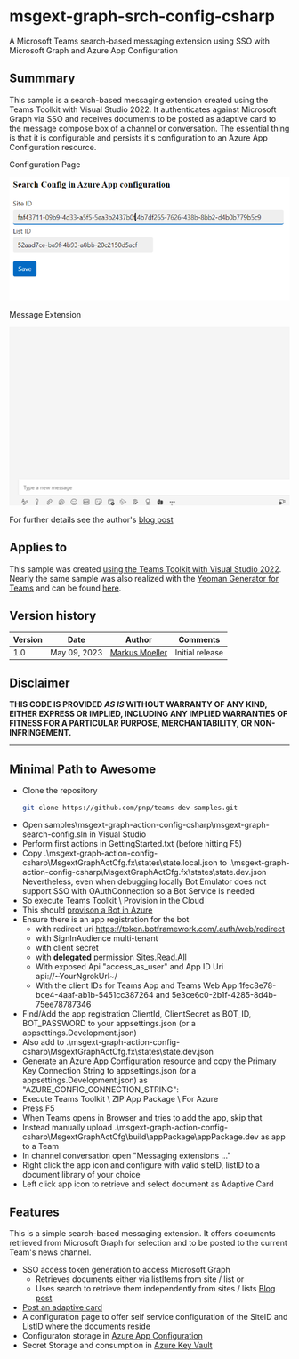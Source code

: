 # msgext-graph-srch-config-csharp
A Microsoft Teams search-based messaging extension using SSO with Microsoft Graph and Azure App Configuration

## Summmary

This sample is a search-based messaging extension created using the Teams Toolkit with Visual Studio 2022. It authenticates against Microsoft Graph via SSO and receives documents to be posted as adaptive card to the message compose box of a channel or conversation. The essential thing is that it is configurable and persists it's configuration to an Azure App Configuration resource.

Configuration Page

![Configuration of a search-based Teams Message extension ...](assets/07ConfigPage.png)

Message Extension

![Message extension in action...](assets/14MsgextInAction.gif)

For further details see the author's [blog post](https://mmsharepoint.wordpress.com/2023/04/13/configure-teams-applications-with-azure-app-configuration-c/)

## Applies to

This sample was created [using the Teams Toolkit with Visual Studio 2022](https://learn.microsoft.com/en-us/microsoftteams/platform/toolkit/teams-toolkit-fundamentals?pivots=visual-studio&WT.mc_id=M365-MVP-5004617). Nearly the same sample was also realized with the [Yeoman Generator for Teams](https://github.com/pnp/generator-teams) and can be found [here](https://github.com/pnp/teams-dev-samples/tree/main/samples/msgext-graph-action-config).

## Version history

Version|Date|Author|Comments
-------|----|--------|--------
1.0|May 09, 2023|[Markus Moeller](http://www.twitter.com/moeller2_0)|Initial release

## Disclaimer

**THIS CODE IS PROVIDED *AS IS* WITHOUT WARRANTY OF ANY KIND, EITHER EXPRESS OR IMPLIED, INCLUDING ANY IMPLIED WARRANTIES OF FITNESS FOR A PARTICULAR PURPOSE, MERCHANTABILITY, OR NON-INFRINGEMENT.**

---
## Minimal Path to Awesome
- Clone the repository
    ```bash
    git clone https://github.com/pnp/teams-dev-samples.git
- Open samples\msgext-graph-action-config-csharp\msgext-graph-search-config.sln in Visual Studio
- Perform first actions in GettingStarted.txt (before hitting F5)
- Copy .\msgext-graph-action-config-csharp\MsgextGraphActCfg\.fx\states\state.local.json to .\msgext-graph-action-config-csharp\MsgextGraphActCfg\.fx\states\state.dev.json
Nevertheless, even when debugging locally Bot Emulator does not support SSO with OAuthConnection so a Bot Service is needed
- So execute Teams Toolkit \ Provision in the Cloud
- This should [provison a Bot in Azure](https://learn.microsoft.com/en-us/microsoftteams/platform/toolkit/provision?pivots=visual-studio&WT.mc_id=M365-MVP-5004617#create-resources-1)
- Ensure there is an app registration for the bot
  - with redirect uri https://token.botframework.com/.auth/web/redirect
  - with SignInAudience multi-tenant
  - with client secret
  - with **delegated** permission Sites.Read.All
  - With exposed Api "access_as_user" and App ID Uri api://~YourNgrokUrl~/<App ID>
  - With the client IDs for Teams App and Teams Web App 1fec8e78-bce4-4aaf-ab1b-5451cc387264 and 5e3ce6c0-2b1f-4285-8d4b-75ee78787346
- Find/Add the app registration ClientId, ClientSecret as BOT_ID, BOT_PASSWORD to your appsettings.json (or a appsettings.Development.json)
- Also add to .\msgext-graph-action-config-csharp\MsgextGraphActCfg\.fx\states\state.dev.json
- Generate an Azure App Configuration resource and copy the Primary Key Connection String to appsettings.json (or a appsettings.Development.json) as "AZURE_CONFIG_CONNECTION_STRING": 
- Execute Teams Toolkit \ ZIP App Package \ For Azure
- Press F5
- When Teams opens in Browser and tries to add the app, skip that
- Instead manually upload .\msgext-graph-action-config-csharp\MsgextGraphActCfg\build\appPackage\appPackage.dev as app to a Team
- In channel conversation open "Messaging extensions ..."
- Right click the app icon and configure with valid siteID, listID to a document library of your choice
- Left click app icon to retrieve and select document as Adaptive Card


## Features
This is a simple search-based messaging extension. It offers documents retrieved from Microsoft Graph for selection and to be posted to the current Team's news channel.
* SSO access token generation to access Microsoft Graph
    * Retrieves documents either via listItems from site / list or
    * Uses search to retrieve them independently from sites / lists [Blog post](https://mmsharepoint.wordpress.com/2021/06/16/query-sharepoint-items-with-microsoft-graph-and-search/)
* [Post an adaptive card](https://adaptivecards.io/)
* A configuration page to offer self service configuration of the SiteID and ListID where the documents reside
* Configuraton storage in [Azure App Configuration](https://learn.microsoft.com/en-us/azure/azure-app-configuration/overview?WT.mc_id=M365-MVP-5004617)
* Secret Storage and consumption in [Azure Key Vault](https://learn.microsoft.com/en-us/azure/key-vault/general/overview?WT.mc_id=M365-MVP-5004617)

